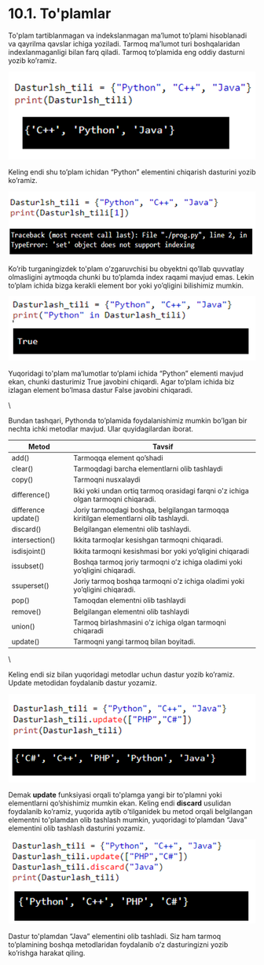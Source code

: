 # 10.1. To'plamlar

To'plam tartiblanmagan va indekslanmagan ma’lumot to’plami hisoblanadi va  qayrilma qavslar ichiga yoziladi. Tarmoq ma’lumot turi boshqalaridan indexlanmaganligi bilan farq qiladi. Tarmoq to’plamida eng oddiy dasturni yozib ko’ramiz.

![](<../../.gitbook/assets/image (15) (1).png>)

Keling endi shu to’plam ichidan “Python” elementini chiqarish dasturini yozib ko’ramiz.

<img src="../../.gitbook/assets/image (12) (1).png" alt="" data-size="original">

Ko’rib turganingizdek to'plam o’zgaruvchisi bu obyektni qo’llab quvvatlay olmasligini aytmoqda chunki bu to’plamda index raqami mavjud emas. Lekin to’plam ichida bizga kerakli element bor yoki yo’qligini bilishimiz mumkin.

![](<../../.gitbook/assets/image (8) (1).png>)

Yuqoridagi  to'plam  ma’lumotlar to’plami ichida “Python” elementi mavjud ekan, chunki dasturimiz True javobini chiqardi. Agar to’plam ichida biz izlagan element bo’lmasa dastur False javobini chiqaradi.

\


Bundan tashqari, Pythonda to’plamida foydalanishimiz mumkin bo’lgan bir nechta ichki metodlar mavjud. Ular quyidagilardan iborat.

| **Metod**           | **Tavsif**                                                                            |
| ------------------- | ------------------------------------------------------------------------------------- |
| add()               | Tarmoqqa element qo’shadi                                                             |
| clear()             | Tarmoqdagi barcha elementlarni olib tashlaydi                                         |
| copy()              | Tarmoqni nusxalaydi                                                                   |
| difference()        | Ikki yoki undan ortiq tarmoq orasidagi farqni o'z ichiga olgan tarmoqni chiqaradi.    |
| difference update() | Joriy tarmoqdagi boshqa, belgilangan tarmoqqa kiritilgan elementlarni olib tashlaydi. |
| discard()           | Belgilangan elementni olib tashlaydi.                                                 |
| intersection()      | Ikkita tarmoqlar kesishgan tarmoqni chiqaradi.                                        |
| isdisjoint()        | Ikkita tarmoqni kesishmasi bor yoki yo’qligini chiqaradi                              |
| issubset()          | Boshqa tarmoq joriy tarmoqni o’z ichiga oladimi yoki yo’qligini chiqaradi.            |
| ssuperset()         | Joriy tarmoq boshqa tarmoqni o’z ichiga oladimi yoki yo’qligini chiqaradi.            |
| pop()               | Tamoqdan elementni olib tashlaydi                                                     |
| remove()            | Belgilangan elementni olib tashlaydi                                                  |
| union()             | Tarmoq birlashmasini o’z ichiga olgan tarmoqni chiqaradi                              |
| update()            | Tarmoqni yangi tarmoq bilan boyitadi.                                                 |

\


&#x20;

Keling endi siz bilan yuqoridagi metodlar uchun dastur yozib ko’ramiz. Update metodidan foydalanib dastur yozamiz.

![](<../../.gitbook/assets/image (13) (1).png>)

Demak **update** funksiyasi orqali to'plamga yangi bir to'plamni yoki elementlarni qo’shishimiz mumkin ekan. Keling endi **discard** usulidan foydalanib ko’ramiz, yuqorida aytib o’tilganidek bu metod orqali belgilangan elementni to'plamdan olib tashlash mumkin, yuqoridagi to'plamdan “Java” elementini olib tashlash dasturini yozamiz.

![](<../../.gitbook/assets/image (14) (1).png>)

Dastur to'plamdan “Java” elementini olib tashladi. Siz ham tarmoq to’plamining boshqa metodlaridan foydalanib o’z dasturingizni yozib ko’rishga harakat qiling.
